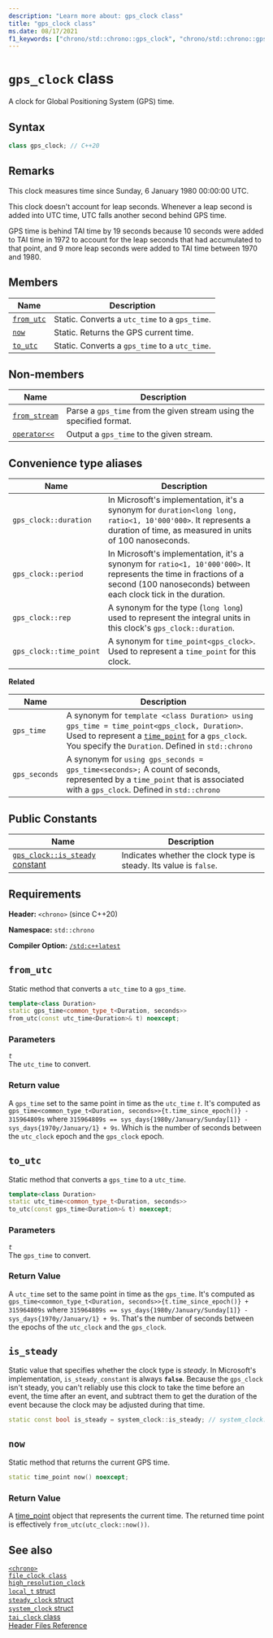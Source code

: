 ```yaml
---
description: "Learn more about: gps_clock class"
title: "gps_clock class"
ms.date: 08/17/2021
f1_keywords: ["chrono/std::chrono::gps_clock", "chrono/std::chrono::gps_clock::now", "chrono/std::chrono::gps_clock::to_utc", "chrono/std::chrono::gps_clock::from_utc", "chrono/std::chrono::gps_clock::is_steady constant"]
---
```


# `gps_clock` class

A clock for Global Positioning System (GPS) time.

## Syntax

```cpp
class gps_clock; // C++20
```

## Remarks

This clock measures time since Sunday, 6 January 1980 00:00:00 UTC.

This clock doesn't account for leap seconds. Whenever a leap second is added into UTC time, UTC falls another second behind GPS time.

GPS time is behind TAI time by 19 seconds because 10 seconds were added to TAI time in 1972 to account for the leap seconds that had accumulated to that point, and 9 more leap seconds were added to TAI time between 1970 and 1980.

## Members

| Name | Description |
|--|--|
| [`from_utc`](#from_utc) | Static. Converts a `utc_time` to a `gps_time`. |
| [`now`](#now) | Static. Returns the GPS current time. |
| [`to_utc`](#to_utc) | Static. Converts a `gps_time` to a `utc_time`. |

## Non-members

| Name | Description |
|--|--|
| [`from_stream`](chrono-functions.md#std-chrono-from-stream) | Parse a `gps_time` from the given stream using the specified format. |
| [`operator<<`](chrono-operators.md#op_left_shift) | Output a `gps_time` to the given stream. |

## Convenience type aliases

| Name | Description |
|--|--|
| `gps_clock::duration` | In Microsoft's implementation, it's a synonym for `duration<long long, ratio<1, 10'000'000>`. It represents a duration of time, as measured in units of 100 nanoseconds. |
| `gps_clock::period` | In Microsoft's implementation, it's a synonym for `ratio<1, 10'000'000>`. It represents the time in fractions of a second (100 nanoseconds) between each clock tick in the duration. |
| `gps_clock::rep` | A synonym for the type (`long long`) used to represent the integral units in this clock's `gps_clock::duration`. |
| `gps_clock::time_point` | A synonym for `time_point<gps_clock>`. Used to represent a `time_point` for this clock. |

**Related**

| Name | Description |
|--|--|
| `gps_time` | A synonym for `template <class Duration> using gps_time = time_point<gps_clock, Duration>`. Used to represent a [`time_point`](time-point-class.md) for a `gps_clock`. You specify the `Duration`. Defined in `std::chrono` |
| `gps_seconds` | A synonym for `using gps_seconds = gps_time<seconds>;` A count of seconds, represented by a `time_point` that is associated with a `gps_clock`. Defined in `std::chrono` |

## Public Constants

| Name | Description |
|--|--|
| [`gps_clock::is_steady` constant](#is_steady_constant) | Indicates whether the clock type is steady. Its value is `false`. |

## Requirements

**Header:** `<chrono>` (since C++20)

**Namespace:** `std::chrono`

**Compiler Option:** [`/std:c++latest`](../build/reference/std-specify-language-standard-version.md)

## <a name="from_utc"></a> `from_utc`

Static method that converts a `utc_time` to a `gps_time`.

```cpp
template<class Duration>
static gps_time<common_type_t<Duration, seconds>>
from_utc(const utc_time<Duration>& t) noexcept;
```

### Parameters

*`t`*\
The `utc_time` to convert.

### Return value

A `gps_time` set to the same point in time as the `utc_time` *`t`*.  It's computed as `gps_time<common_type_t<Duration, seconds>>{t.time_since_epoch()} - 315964809s` where `315964809s == sys_days{1980y/January/Sunday[1]} - sys_days{1970y/January/1} + 9s`. Which is the number of seconds between the `utc_clock` epoch and the `gps_clock` epoch.

## <a name="to_utc"></a> `to_utc`

Static method that converts a `gps_time` to a `utc_time`.

```cpp
template<class Duration>
static utc_time<common_type_t<Duration, seconds>>
to_utc(const gps_time<Duration>& t) noexcept;
```

### Parameters

*`t`*\
The `gps_time` to convert.

### Return Value

A `utc_time` set to the same point in time as the `gps_time`. It's computed as `gps_time<common_type_t<Duration, seconds>>{t.time_since_epoch()} + 315964809s` where  `315964809s == sys_days{1980y/January/Sunday[1]} - sys_days{1970y/January/1} + 9s`. That's the number of seconds between the epochs of the `utc_clock` and the `gps_clock`.

## <a name="is_steady_constant"></a> `is_steady`

Static value that specifies whether the clock type is *steady*. In Microsoft's implementation, `is_steady_constant` is always **`false`**. Because the `gps_clock` isn't steady, you can't reliably use this clock to take the time before an event, the time after an event, and subtract them to get the duration of the event because the clock may be adjusted during that time.

```cpp
static const bool is_steady = system_clock::is_steady; // system_clock::is_steady equals false
```

## <a name="now"></a> `now`

Static method that returns the current GPS time.

```cpp
static time_point now() noexcept;
```

### Return Value

A [time_point](../standard-library/time-point-class.md) object that represents the current time. The returned time point is effectively `from_utc(utc_clock::now())`.

## See also

[`<chrono>`](chrono.md)\
[`file_clock class`](file-clock-class.md)\
[`high_resolution_clock`](high-resolution-clock-struct.md)\
[`local_t` struct](local_t.md)\
[`steady_clock` struct](steady-clock-struct.md)\
[`system_clock` struct](system-clock-structure.md)\
[`tai_clock` class](tai-clock-class.md)\
[Header Files Reference](cpp-standard-library-header-files.md)
